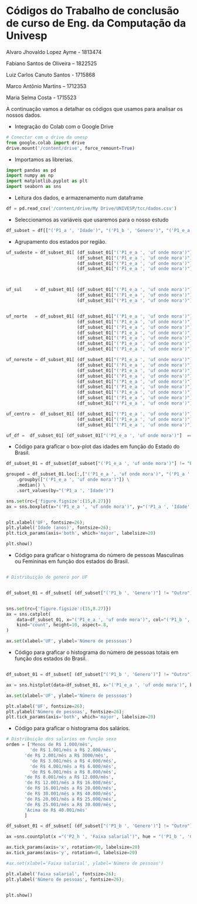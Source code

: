 # Códigos do Trabalho de conclusão de curso de Eng. da Computação da Univesp


Alvaro Jhovaldo Lopez Ayme - 1813474 

Fabiano Santos de Oliveira – 1822525 

Luiz Carlos Canuto Santos - 1715868 

Marco Antônio Martins – 1712353 

Maria Selma Costa - 1715523 




A continuação vamos a detalhar os códigos que usamos para analisar os nossos dados.

* Integração do Colab com o Google Drive

```python
# Conectar com o drive da unesp
from google.colab import drive
drive.mount('/content/drive', force_remount=True)
```

* Importamos as librerias.

```python
import pandas as pd
import numpy as np
import matplotlib.pyplot as plt
import seaborn as sns
```


* Leitura dos dados, e armazenamento num dataframe

```python
df = pd.read_csv('/content/drive/My Drive/UNIVESP/tcc/dados.csv')
```


* Seleccionamos as variáveis que usaremos para o nosso estudo

```python
df_subset = df[["('P1_a ', 'Idade')", "('P1_b ', 'Genero')", "('P1_e_a ', 'uf onde mora')", "('P1_h ', 'Nivel de Ensino')", "('P2_a ', 'Qual sua situação atual de trabalho?')", "('P2_f ', 'Cargo Atual')", "('P2_h ', 'Faixa salarial')", "('P2_g ', 'Nivel')"]]
```


* Agrupamento dos estados por região.

```python
uf_sudeste = df_subset_01[ (df_subset_01["('P1_e_a ', 'uf onde mora')"]  == 'SP') | 
                           (df_subset_01["('P1_e_a ', 'uf onde mora')"]  == 'MG') | 
                           (df_subset_01["('P1_e_a ', 'uf onde mora')"]  == 'RJ') | 
                           (df_subset_01["('P1_e_a ', 'uf onde mora')"]  == 'ES') ]



uf_sul     = df_subset_01[ (df_subset_01["('P1_e_a ', 'uf onde mora')"]  == 'RS') | 
                           (df_subset_01["('P1_e_a ', 'uf onde mora')"]  == 'PR') | 
                           (df_subset_01["('P1_e_a ', 'uf onde mora')"]  == 'SC') ]


uf_norte   = df_subset_01[ (df_subset_01["('P1_e_a ', 'uf onde mora')"]  == 'AC') | 
                           (df_subset_01["('P1_e_a ', 'uf onde mora')"]  == 'AM') | 
                           (df_subset_01["('P1_e_a ', 'uf onde mora')"]  == 'RO') |
                           (df_subset_01["('P1_e_a ', 'uf onde mora')"]  == 'PA') |                          
                           (df_subset_01["('P1_e_a ', 'uf onde mora')"]  == 'AP') |
                           (df_subset_01["('P1_e_a ', 'uf onde mora')"]  == 'TO') |
                           (df_subset_01["('P1_e_a ', 'uf onde mora')"]  == 'RR') ]

uf_noreste = df_subset_01[ (df_subset_01["('P1_e_a ', 'uf onde mora')"]  == 'MA') | 
                           (df_subset_01["('P1_e_a ', 'uf onde mora')"]  == 'PI') | 
                           (df_subset_01["('P1_e_a ', 'uf onde mora')"]  == 'BA') |
                           (df_subset_01["('P1_e_a ', 'uf onde mora')"]  == 'CE') |                          
                           (df_subset_01["('P1_e_a ', 'uf onde mora')"]  == 'RN') |
                           (df_subset_01["('P1_e_a ', 'uf onde mora')"]  == 'PB') |
                           (df_subset_01["('P1_e_a ', 'uf onde mora')"]  == 'AL') |
                           (df_subset_01["('P1_e_a ', 'uf onde mora')"]  == 'SE') |
                           (df_subset_01["('P1_e_a ', 'uf onde mora')"]  == 'PE') ]

uf_centro =  df_subset_01[ (df_subset_01["('P1_e_a ', 'uf onde mora')"]  == 'MT') | 
                           (df_subset_01["('P1_e_a ', 'uf onde mora')"]  == 'MS') |
                           (df_subset_01["('P1_e_a ', 'uf onde mora')"]  == 'GO') ]

uf_df =  df_subset_01[ (df_subset_01["('P1_e_a ', 'uf onde mora')"]  == 'DF') ]
```


* Código para graficar o box-plot das idades em função do Estado do Brasil.

```python
df_subset_01 = df_subset[df_subset["('P1_e_a ', 'uf onde mora')"] != "Exterior"]

grouped = df_subset_01.loc[:,["('P1_e_a ', 'uf onde mora')", "('P1_a ', 'Idade')"]] \
    .groupby(["('P1_e_a ', 'uf onde mora')"]) \
    .median() \
    .sort_values(by="('P1_a ', 'Idade')")

sns.set(rc={'figure.figsize':(15,8.27)})
ax = sns.boxplot(x="('P1_e_a ', 'uf onde mora')", y="('P1_a ', 'Idade')", data=df_subset_01, order = grouped.index, color='#99c2a2')


plt.xlabel('UF', fontsize=26);
plt.ylabel('Idade (anos)', fontsize=26);
plt.tick_params(axis='both', which='major', labelsize=20)

plt.show()
```

* Código para graficar o histograma do número de pessoas Masculinas ou Femininas em função dos estados do Brasil.

```python

# Distribuição de genero por UF


df_subset_01 = df_subset[ (df_subset["('P1_b ', 'Genero')"] != "Outro") & (df_subset["('P1_e_a ', 'uf onde mora')"] != "Exterior")]


sns.set(rc={'figure.figsize':(15,8.27)})
ax = sns.catplot(
    data=df_subset_01, x="('P1_e_a ', 'uf onde mora')", col="('P1_b ', 'Genero')",
    kind="count", height=10, aspect=.8,
)

ax.set(xlabel='UF', ylabel='Número de pesssoas')


```

* Código para graficar o histograma do número de pessoas totais em função dos estados do Brasil.

```python

df_subset_01 = df_subset[ (df_subset["('P1_b ', 'Genero')"] != "Outro") & (df_subset["('P1_e_a ', 'uf onde mora')"] != "Exterior")]

ax = sns.histplot(data=df_subset_01, x="('P1_e_a ', 'uf onde mora')", bins=30)

ax.set(xlabel='UF', ylabel='Número de pesssoas')

plt.xlabel('UF', fontsize=26);
plt.ylabel('Número de pessoas', fontsize=26);
plt.tick_params(axis='both', which='major', labelsize=20)

```

* Código para graficar o histograma dos salários.

```python
# Distribuição dos salarios em função sexo
orden = ['Menos de R$ 1.000/mês', 
         'de R$ 1.001/mês a R$ 2.000/mês', 
       'de R$ 2.001/mês a R$ 3000/mês',
         'de R$ 3.001/mês a R$ 4.000/mês',
         'de R$ 4.001/mês a R$ 6.000/mês', 
         'de R$ 6.001/mês a R$ 8.000/mês',
       'de R$ 8.001/mês a R$ 12.000/mês',
       'de R$ 12.001/mês a R$ 16.000/mês',
       'de R$ 16.001/mês a R$ 20.000/mês', 
       'de R$ 30.001/mês a R$ 40.000/mês',
       'de R$ 20.001/mês a R$ 25.000/mês',
       'de R$ 25.001/mês a R$ 30.000/mês',
       'Acima de R$ 40.001/mês'
       ]

df_subset_01 = df_subset[ (df_subset["('P1_b ', 'Genero')"] != "Outro") & (df_subset["('P1_e_a ', 'uf onde mora')"] != "Exterior")]

ax =sns.countplot(x ="('P2_h ', 'Faixa salarial')", hue = "('P1_b ', 'Genero')", data = df_subset_01, order = orden)

ax.tick_params(axis='x', rotation=90, labelsize=20)
ax.tick_params(axis='y', rotation=0, labelsize=20)

#ax.set(xlabel='Faixa salarial', ylabel='Número de pessoas')

plt.xlabel('Faixa salarial', fontsize=26);
plt.ylabel('Número de pessoas', fontsize=26);


plt.show()
```
